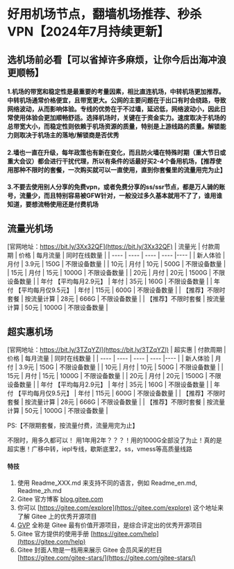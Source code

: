 # 好用机场节点，翻墙机场推荐、秒杀VPN【2024年7月持续更新】

## 选机场前必看【可以省掉许多麻烦，让你今后出海冲浪更顺畅】
#### 1.机场的带宽和稳定性是最重要的考量因素，相比直连机场，中转机场更加推荐。中转机场通常价格便宜，且带宽更大。公网的主要问题在于出口有时会绕路，导致网络波动，从而影响体验。专线的优势在于不过墙，延迟低，网络波动小，因此日常使用体验会更加顺畅舒适。选择机场时，关键在于资金实力。速度取决于机场的总带宽大小，而稳定性则依赖于机场资源的质量，特别是上游线路的质量。解锁能力则取决于机场主的落地/解锁商是否优秀
#### 2.墙也一直在升级，每年政策也有新在变化，而且防火墙在特殊时期（重大节日或重大会议）都会进行干扰代理，所以有条件的话最好买2-4个备用机场，【推荐使用那种不限时的套餐，一次购买就可以一直使用，直到你套餐里的流量用完为止】
#### 3.不要去使用别人分享的免费vpn，或者免费分享的ss/ssr节点，都是万人骑的账号，流量少，而且特别容易被GFW针对，一般没过多久基本就用不了了，谁用谁知道，要想流畅使用还是付费机场

## 流量光机场
[官网地址：https://bit.ly/3Xx32QF](https://bit.ly/3Xx32QF)
|  流量光 | 付款周期 | 价格 | 每月流量 | 同时在线数量 |
|  ----  | ----  | ----  | ----  |----  |
| 新人体验  | 月付 | 3.9元  | 150G | 不限设备数量  |
| 10元  | 月付 | 10元  | 500G | 不限设备数量   |
| 15元  | 月付 | 15元  | 1000G | 不限设备数量   |
| 20元  | 月付 | 20元  | 1500G | 不限设备数量   |
| 年付 【平均每月2.9元】 | 年付 | 35元  | 160G | 不限设备数量   |
| 年付 【平均每月仅9.5元】 | 年付 | 115元  | 600G | 不限设备数量   |
| 【推荐】不限时套餐 | 按流量计算 | 28元  | 666G | 不限设备数量   |
| 【推荐】不限时套餐 | 按流量计算 | 50元  | 1000G | 不限设备数量   |


## 超实惠机场
[官网地址：https://bit.ly/3TZqYZI](https://bit.ly/3TZqYZI)
|  超实惠 | 付款周期 | 价格 | 每月流量 | 同时在线数量 |
|  ----  | ----  | ----  | ----  |----  |
| 新人体验  | 月付 | 3.9元  | 150G | 不限设备数量  |
| 10元  | 月付 | 10元  | 500G | 不限设备数量   |
| 15元  | 月付 | 15元  | 1000G | 不限设备数量   |
| 20元  | 月付 | 20元  | 1500G | 不限设备数量   |
| 年付 【平均每月2.9元】 | 年付 | 35元  | 160G | 不限设备数量   |
| 年付 【平均每月仅9.5元】 | 年付 | 115元  | 600G | 不限设备数量   |
| 【推荐】不限时套餐 | 按流量计算 | 28元  | 666G | 不限设备数量   |
| 【推荐】不限时套餐 | 按流量计算 | 50元  | 1000G | 不限设备数量   |

PS:【不限期套餐，按流量付费，流量用完为止】

不限时，用多久都可以！ 用1年用2年？？？！用的1000G全部没了为止！真的是超实惠！广移中转，iepl专线，歇斯底里2，ss，vmess等高质量线路






#### 特技

1.  使用 Readme\_XXX.md 来支持不同的语言，例如 Readme\_en.md, Readme\_zh.md
2.  Gitee 官方博客 [blog.gitee.com](https://blog.gitee.com)
3.  你可以 [https://gitee.com/explore](https://gitee.com/explore) 这个地址来了解 Gitee 上的优秀开源项目
4.  [GVP](https://gitee.com/gvp) 全称是 Gitee 最有价值开源项目，是综合评定出的优秀开源项目
5.  Gitee 官方提供的使用手册 [https://gitee.com/help](https://gitee.com/help)
6.  Gitee 封面人物是一档用来展示 Gitee 会员风采的栏目 [https://gitee.com/gitee-stars/](https://gitee.com/gitee-stars/)
